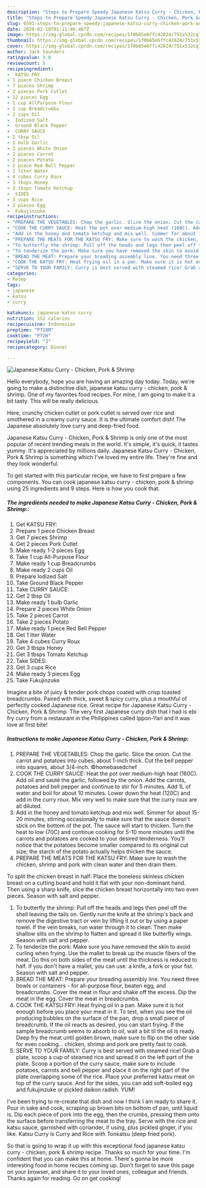 ```yaml
---
description: "Steps to Prepare Speedy Japanese Katsu Curry - Chicken, Pork &amp;amp; Shrimp"
title: "Steps to Prepare Speedy Japanese Katsu Curry - Chicken, Pork &amp;amp; Shrimp"
slug: 6591-steps-to-prepare-speedy-japanese-katsu-curry-chicken-pork-and-amp-shrimp
date: 2020-02-18T01:11:46.467Z
image: https://img-global.cpcdn.com/recipes/1f0b65e6ffc42824/751x532cq70/japanese-katsu-curry-chicken-pork-shrimp-recipe-main-photo.jpg
thumbnail: https://img-global.cpcdn.com/recipes/1f0b65e6ffc42824/751x532cq70/japanese-katsu-curry-chicken-pork-shrimp-recipe-main-photo.jpg
cover: https://img-global.cpcdn.com/recipes/1f0b65e6ffc42824/751x532cq70/japanese-katsu-curry-chicken-pork-shrimp-recipe-main-photo.jpg
author: Jack Saunders
ratingvalue: 3.8
reviewcount: 5
recipeingredient:
-  KATSU FRY
- 1 piece Chicken Breast
- 7 pieces Shrimp
- 2 pieces Pork Cutlet
- 12 pieces Egg
- 1 cup AllPurpose Flour
- 1 cup Breadcrumbs
- 2 cups Oil
-  Iodized Salt
-  Ground Black Pepper
-  CURRY SAUCE
- 2 tbsp Oil
- 1 bulb Garlic
- 2 pieces White Onion
- 2 pieces Carrot
- 2 pieces Potato
- 1 piece Red Bell Pepper
- 1 liter Water
- 4 cubes Curry Roux
- 3 tbsps Honey
- 3 tbsps Tomato Ketchup
-  SIDES
- 3 cups Rice
- 3 pieces Egg
-  Fukujinzuke
recipeinstructions:
- "PREPARE THE VEGETABLES: Chop the garlic. Slice the onion. Cut the carrot and potatoes into cubes, about 1-inch thick. Cut the bell pepper into squares, about 3/4-inch. ©homebasedchef"
- "COOK THE CURRY SAUCE: Heat the pot over medium-high heat (160C). Add oil and sauté the garlic, followed by the onion. Add the carrots, potatoes and bell pepper and continue to stir for 5 minutes. Add 1L of water and boil for about 10 minutes. Lower down the heat (120C) and add in the curry roux. Mix very well to make sure that the curry roux are all diluted."
- "Add in the honey and tomato ketchup and mix well. Simmer for about 15-20 minutes, stirring occasionally to make sure that the sauce doesn&#39;t stick on the bottom of the pot. The sauce will start to thicken. Turn the heat to low (70C) and continue cooking for 5-10 more minutes until the carrots and potatoes are cooked to your desired tenderness. You&#39;ll notice that the potatoes become smaller compared to its original cut size; the starch of the potato actually helps thicken the sauce."
- "PREPARE THE MEATS FOR THE KATSU FRY: Make sure to wash the chicken, shrimp and pork with clean water and then drain them.  To split the chicken breast in half: Place the boneless skinless chicken breast on a cutting board and hold it flat with your non-dominant hand. Then using a sharp knife, slice the chicken breast horizontally into two even pieces. Season with salt and pepper."
- "To butterfly the shrimp: Pull off the heads and legs then peel off the shell leaving the tails on. Gently run the knife at the shrimp&#39;s back and remove the digestive tract or vein by lifting it out or by using a paper towel. If the vein breaks, run water through it to clean. Then make shallow slits on the shrimp to flatten and spread it like butterfly wings. Season with salt and pepper."
- "To tenderize the pork: Make sure you have removed the skin to avoid curling when frying. Use the mallet to break up the muscle fibers of the meat. Do this on both sides of the meat until the thickness is reduced to half. If you don&#39;t have a mallet, you can use: a knife, a fork or your fist. Season with salt and pepper."
- "BREAD THE MEAT: Prepare your breading assembly line. You need three bowls or containers - for all-purpose flour, beaten egg, and breadcrumbs. Cover the meat in flour and shake off the excess. Dip the meat in the egg. Cover the meat in breadcrumbs."
- "COOK THE KATSU FRY: Heat frying oil in a pan. Make sure it is hot enough before you place your meat in it. To test, when you see the oil producing bubbles on the surface of the pan, drop a small piece of breadcrumb. If the oil reacts as desired, you can start frying. If the sample breadcrumb seems to absorb to oil, wait a bit til the oil is ready. Deep fry the meat until golden brown, make sure to flip on the other side for even cooking... chicken, shrimp and pork are pretty fast to cook."
- "SERVE TO YOUR FAMILY: Curry is best served with steamed rice! Grab a plate, scoop a cup of steamed rice and spread it on the left part of the plate. Scoop a portion of the curry sauce, make sure to include potatoes, carrots and bell pepper and place it on the right part of the plate overlapping some of the rice. Place your preferred katsu meat on top of the curry sauce. And for the sides, you can add soft-boiled egg and fukujinzuke or pickled daikon radish. YUM!"
categories:
- Resep
tags:
- japanese
- katsu
- curry

katakunci: japanese katsu curry
nutrition: 152 calories
recipecuisine: Indonesian
preptime: "PT28M"
cooktime: "PT2H"
recipeyield: "3"
recipecategory: Dinner

---
```



![Japanese Katsu Curry - Chicken, Pork &amp; Shrimp](https://img-global.cpcdn.com/recipes/1f0b65e6ffc42824/751x532cq70/japanese-katsu-curry-chicken-pork-shrimp-recipe-main-photo.jpg)

Hello everybody, hope you are having an amazing day today. Today, we're going to make a distinctive dish, japanese katsu curry - chicken, pork &amp; shrimp. One of my favorites food recipes. For mine, I am going to make it a bit tasty. This will be really delicious.

Here, crunchy chicken cutlet or pork cutlet is served over rice and smothered in a creamy curry sauce. It is the ultimate comfort dish! The Japanese absolutely love curry and deep-fried food.

Japanese Katsu Curry - Chicken, Pork &amp; Shrimp is only one of the most popular of recent trending meals in the world. It's simple, it's quick, it tastes yummy. It's appreciated by millions daily. Japanese Katsu Curry - Chicken, Pork &amp; Shrimp is something which I've loved my entire life. They're fine and they look wonderful.


To get started with this particular recipe, we have to first prepare a few components. You can cook japanese katsu curry - chicken, pork &amp; shrimp using 25 ingredients and 9 steps. Here is how you cook that.

##### The ingredients needed to make Japanese Katsu Curry - Chicken, Pork &amp; Shrimp::

1. Get  KATSU FRY:
1. Prepare 1 piece Chicken Breast
1. Get 7 pieces Shrimp
1. Get 2 pieces Pork Cutlet
1. Make ready 1-2 pieces Egg
1. Take 1 cup All-Purpose Flour
1. Make ready 1 cup Breadcrumbs
1. Make ready 2 cups Oil
1. Prepare  Iodized Salt
1. Take  Ground Black Pepper
1. Take  CURRY SAUCE:
1. Get 2 tbsp Oil
1. Make ready 1 bulb Garlic
1. Prepare 2 pieces White Onion
1. Take 2 pieces Carrot
1. Take 2 pieces Potato
1. Make ready 1 piece Red Bell Pepper
1. Get 1 liter Water
1. Take 4 cubes Curry Roux
1. Get 3 tbsps Honey
1. Get 3 tbsps Tomato Ketchup
1. Take  SIDES:
1. Get 3 cups Rice
1. Make ready 3 pieces Egg
1. Take  Fukujinzuke


Imagine a bite of juicy &amp; tender pork chops coated with crisp toasted breadcrumbs. Paired with thick, sweet &amp; spicy curry, plus a mouthful of perfectly cooked Japanese rice. Great recipe for Japanese Katsu Curry - Chicken, Pork &amp; Shrimp. The very first Japanese curry dish that I had is ebi fry curry from a restaurant in the Philippines called Ippon-Yari and it was love at first bite! 

##### Instructions to make Japanese Katsu Curry - Chicken, Pork &amp; Shrimp:

1. PREPARE THE VEGETABLES: Chop the garlic. Slice the onion. Cut the carrot and potatoes into cubes, about 1-inch thick. Cut the bell pepper into squares, about 3/4-inch. ©homebasedchef
1. COOK THE CURRY SAUCE: Heat the pot over medium-high heat (160C). Add oil and sauté the garlic, followed by the onion. Add the carrots, potatoes and bell pepper and continue to stir for 5 minutes. Add 1L of water and boil for about 10 minutes. Lower down the heat (120C) and add in the curry roux. Mix very well to make sure that the curry roux are all diluted.
1. Add in the honey and tomato ketchup and mix well. Simmer for about 15-20 minutes, stirring occasionally to make sure that the sauce doesn&#39;t stick on the bottom of the pot. The sauce will start to thicken. Turn the heat to low (70C) and continue cooking for 5-10 more minutes until the carrots and potatoes are cooked to your desired tenderness. You&#39;ll notice that the potatoes become smaller compared to its original cut size; the starch of the potato actually helps thicken the sauce.
1. PREPARE THE MEATS FOR THE KATSU FRY: Make sure to wash the chicken, shrimp and pork with clean water and then drain them.

To split the chicken breast in half: Place the boneless skinless chicken breast on a cutting board and hold it flat with your non-dominant hand. Then using a sharp knife, slice the chicken breast horizontally into two even pieces. Season with salt and pepper.
1. To butterfly the shrimp: Pull off the heads and legs then peel off the shell leaving the tails on. Gently run the knife at the shrimp&#39;s back and remove the digestive tract or vein by lifting it out or by using a paper towel. If the vein breaks, run water through it to clean. Then make shallow slits on the shrimp to flatten and spread it like butterfly wings. Season with salt and pepper.
1. To tenderize the pork: Make sure you have removed the skin to avoid curling when frying. Use the mallet to break up the muscle fibers of the meat. Do this on both sides of the meat until the thickness is reduced to half. If you don&#39;t have a mallet, you can use:
a knife, a fork or your fist. Season with salt and pepper.
1. BREAD THE MEAT: Prepare your breading assembly line. You need three bowls or containers - for all-purpose flour, beaten egg, and breadcrumbs. Cover the meat in flour and shake off the excess. Dip the meat in the egg. Cover the meat in breadcrumbs.
1. COOK THE KATSU FRY: Heat frying oil in a pan. Make sure it is hot enough before you place your meat in it. To test, when you see the oil producing bubbles on the surface of the pan, drop a small piece of breadcrumb. If the oil reacts as desired, you can start frying. If the sample breadcrumb seems to absorb to oil, wait a bit til the oil is ready. Deep fry the meat until golden brown, make sure to flip on the other side for even cooking... chicken, shrimp and pork are pretty fast to cook.
1. SERVE TO YOUR FAMILY: Curry is best served with steamed rice! Grab a plate, scoop a cup of steamed rice and spread it on the left part of the plate. Scoop a portion of the curry sauce, make sure to include potatoes, carrots and bell pepper and place it on the right part of the plate overlapping some of the rice. Place your preferred katsu meat on top of the curry sauce. And for the sides, you can add soft-boiled egg and fukujinzuke or pickled daikon radish. YUM!


I&#39;ve been trying to re-create that dish and now I think I am ready to share it. Pour in sake and cook, scraping up brown bits on bottom of pan, until liquid is. Dip each piece of pork into the egg, then the crumbs, pressing them onto the surface before transferring the meat to the tray. Serve with the rice and katsu sauce, garnished with coriander, if using, plus pickled ginger, if you like. Katsu Curry is Curry and Rice with Tonkatsu (deep fried pork). 

So that is going to wrap it up with this exceptional food japanese katsu curry - chicken, pork &amp; shrimp recipe. Thanks so much for your time. I'm confident that you can make this at home. There's gonna be more interesting food in home recipes coming up. Don't forget to save this page on your browser, and share it to your loved ones, colleague and friends. Thanks again for reading. Go on get cooking!
